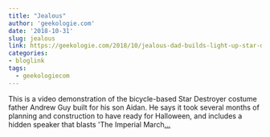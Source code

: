 ```yaml
---
title: "Jealous"
author: 'geekologie.com'
date: '2018-10-31'
slug: jealous
link: https://geekologie.com/2018/10/jealous-dad-builds-light-up-star-destroy.php
categories:
- bloglink
tags:
  - geekologiecom
---
```


This is a video demonstration of the bicycle-based Star Destroyer costume father Andrew Guy built for his son Aidan. He says it took several months of planning and construction to have ready for Halloween, and includes a hidden speaker that blasts 'The Imperial March[... <i class="fas fa-external-link-alt"></i>](https://geekologie.com/2018/10/jealous-dad-builds-light-up-star-destroy.php)

